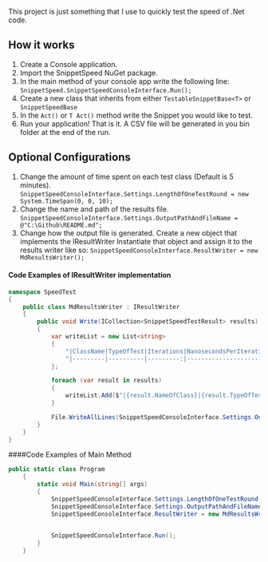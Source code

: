 This project is just something that I use to quickly test the speed of .Net code. 

## How it works

1. Create a Console application.
2. Import the SnippetSpeed NuGet package.
3. In the main method of your console app write the following line: `SnippetSpeed.SnippetSpeedConsoleInterface.Run();`
4. Create a new class that inherits from either `TestableSnippetBase<T>` or `SnippetSpeedBase`
5. In the `Act()` or `T Act()` method write the Snippet you would like to test.
6. Run your application! That is it. A CSV file will be generated in you bin folder at the end of the run. 

## Optional Configurations
1. Change the amount of time spent on each test class (Default is 5 minutes).
`SnippetSpeedConsoleInterface.Settings.LengthOfOneTestRound = new System.TimeSpan(0, 0, 10);`
2. Change the name and path of the results file.
`SnippetSpeedConsoleInterface.Settings.OutputPathAndFileName = @"C:\Github\README.md";`
3. Change how the output file is generated.
Create a new object that implements the IResultWriter
Instantiate that object and assign it to the results writer like so: `SnippetSpeedConsoleInterface.ResultWriter = new MdResultsWriter();`

#### Code Examples of IResultWriter implementation

```cs
namespace SpeedTest
{
    public class MdResultsWriter : IResultWriter
    {
        public void Write(ICollection<SnippetSpeedTestResult> results)
        {
            var writeList = new List<string>
            {
                "|ClassName|TypeOfTest|Iterations|NanosecondsPerIteration|LengthOfTest(ms)|",
                "|---------|----------|---------:|----------------------:|---------------:|"
            };

            foreach (var result in results)
            {
                writeList.Add($"|{result.NameOfClass}|{result.TypeOfTest}|{result.Interations}|{result.AverageTimeOfIterationInNanoseconds}|{(int)result.LengthOfTest.TotalMilliseconds}|");
            }

            File.WriteAllLines(SnippetSpeedConsoleInterface.Settings.OutputPathAndFileName, writeList.ToArray());
        }
    }
}

```

####Code Examples of Main Method

```cs
public static class Program
    {
        static void Main(string[] args)
        {
            SnippetSpeedConsoleInterface.Settings.LengthOfOneTestRound = new System.TimeSpan(0, 0, 10); // optional
            SnippetSpeedConsoleInterface.Settings.OutputPathAndFileName = @"C:\Github\README.md"; // optional
            SnippetSpeedConsoleInterface.ResultWriter = new MdResultsWriter(); //optional
            

            SnippetSpeedConsoleInterface.Run();
        }
    }

```
